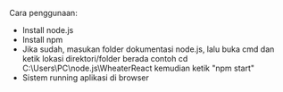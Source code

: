 Cara penggunaan:
- Install node.js
- Install npm
- Jika sudah, masukan folder dokumentasi node.js, lalu buka cmd dan ketik lokasi direktori/folder berada contoh cd C:\Users\PC\node.js\WheaterReact
  kemudian ketik "npm start"
- Sistem running aplikasi di browser
